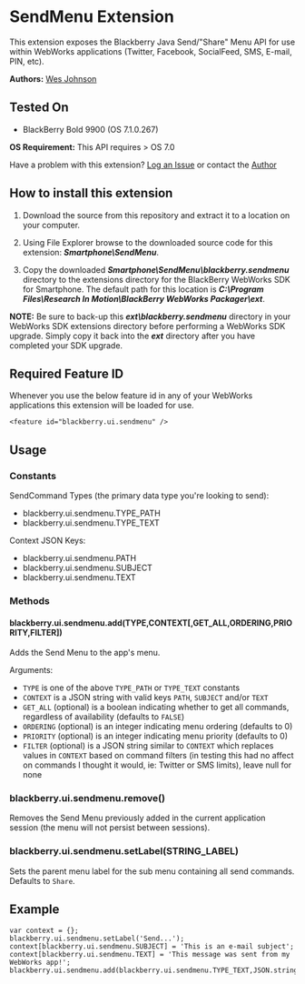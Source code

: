 # SendMenu Extension

This extension exposes the Blackberry Java Send/"Share" Menu API for use within WebWorks applications (Twitter, Facebook, SocialFeed, SMS, E-mail, PIN, etc).

**Authors:** [Wes Johnson](https://twitter.com/SterlingWes)

## Tested On

* BlackBerry Bold 9900 (OS 7.1.0.267)

**OS Requirement:** This API requires > OS 7.0

Have a problem with this extension?  [Log an Issue](https://github.com/blackberry/WebWorks-Community-APIs/issues) or contact the [Author](https://github.com/sterlingwes)

## How to install this extension

1. Download the source from this repository and extract it to a location on your computer.

2. Using File Explorer browse to the downloaded source code for this extension: _**Smartphone\SendMenu**_.

3. Copy the downloaded _**Smartphone\SendMenu\blackberry.sendmenu**_ directory to the extensions directory for the BlackBerry WebWorks SDK for Smartphone. The default path for this location is _**C:\Program Files\Research In Motion\BlackBerry WebWorks Packager\ext**_.

**NOTE:** Be sure to back-up this _**ext\blackberry.sendmenu**_ directory in your WebWorks SDK extensions directory before performing a WebWorks SDK upgrade. Simply copy it back into the _**ext**_ directory after you have completed your SDK upgrade.

## Required Feature ID
Whenever you use the below feature id in any of your WebWorks applications this extension will be loaded for use.

    <feature id="blackberry.ui.sendmenu" />

## Usage

### Constants

SendCommand Types (the primary data type you're looking to send):

* blackberry.ui.sendmenu.TYPE_PATH
* blackberry.ui.sendmenu.TYPE_TEXT

Context JSON Keys:

* blackberry.ui.sendmenu.PATH
* blackberry.ui.sendmenu.SUBJECT
* blackberry.ui.sendmenu.TEXT

###  Methods

#### blackberry.ui.sendmenu.add(TYPE,CONTEXT[,GET_ALL,ORDERING,PRIORITY,FILTER])

Adds the Send Menu to the app's menu.

Arguments:

* `TYPE` is one of the above `TYPE_PATH` or `TYPE_TEXT` constants
* `CONTEXT` is a JSON string with valid keys `PATH`, `SUBJECT` and/or `TEXT`
* `GET_ALL` (optional) is a boolean indicating whether to get all commands, regardless of availability (defaults to `FALSE`)
* `ORDERING` (optional) is an integer indicating menu ordering (defaults to 0)
* `PRIORITY` (optional) is an integer indicating menu priority (defaults to 0)
* `FILTER` (optional) is a JSON string similar to `CONTEXT` which replaces values in `CONTEXT` based on command filters (in testing this had no affect on commands I thought it would, ie: Twitter or SMS limits), leave null for none

### blackberry.ui.sendmenu.remove()

Removes the Send Menu previously added in the current application session (the menu will not persist between sessions).

### blackberry.ui.sendmenu.setLabel(STRING_LABEL)

Sets the parent menu label for the sub menu containing all send commands. Defaults to `Share`.

## Example

	var context = {};
	blackberry.ui.sendmenu.setLabel('Send...');
	context[blackberry.ui.sendmenu.SUBJECT] = 'This is an e-mail subject';
	context[blackberry.ui.sendmenu.TEXT] = 'This message was sent from my WebWorks app!';
	blackberry.ui.sendmenu.add(blackberry.ui.sendmenu.TYPE_TEXT,JSON.stringify(context));
